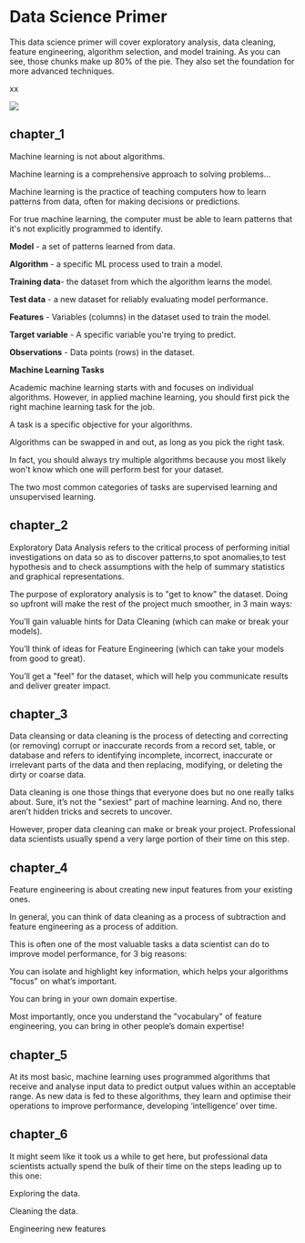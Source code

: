 # Data Science Primer
This data science primer will cover exploratory analysis, data cleaning, feature engineering, algorithm selection, and model training. As you can see, those chunks make up 80% of the pie. They also set the foundation for more advanced techniques.

xx

 ![](https://camo.githubusercontent.com/4c4ba4c55626cbea6ed2d37680850055e5af13e5/68747470733a2f2f656c69746564617461736369656e63652e636f6d2f77702d636f6e74656e742f75706c6f6164732f323031382f30352f576861742d476f65732d496e746f2d612d5375636365737366756c2d4d6f64656c2e6a7067)
 
## chapter_1
Machine learning is not about algorithms.

Machine learning is a comprehensive approach to solving problems...

Machine learning is the practice of teaching computers how to learn patterns from data, often for making decisions or predictions.

For true machine learning, the computer must be able to learn patterns that it's not explicitly programmed to identify.

**Model** - a set of patterns learned from data.

**Algorithm** - a specific ML process used to train a model.

**Training data**- the dataset from which the algorithm learns the model.

**Test data** - a new dataset for reliably evaluating model performance.

**Features** - Variables (columns) in the dataset used to train the model.

**Target variable** - A specific variable you're trying to predict.

**Observations** - Data points (rows) in the dataset.

**Machine Learning Tasks**

Academic machine learning starts with and focuses on individual algorithms. However, in applied machine learning, you should first pick the right machine learning task for the job.

A task is a specific objective for your algorithms.

Algorithms can be swapped in and out, as long as you pick the right task.

In fact, you should always try multiple algorithms because you most likely won't know which one will perform best for your dataset.

The two most common categories of tasks are supervised learning and unsupervised learning.

## chapter_2
Exploratory Data Analysis refers to the critical process of performing initial investigations on data so as to discover patterns,to spot anomalies,to test hypothesis and to check assumptions with the help of summary statistics and graphical representations.

The purpose of exploratory analysis is to "get to know" the dataset. Doing so upfront will make the rest of the project much smoother, in 3 main ways:

You’ll gain valuable hints for Data Cleaning (which can make or break your models).

You’ll think of ideas for Feature Engineering (which can take your models from good to great).

You’ll get a "feel" for the dataset, which will help you communicate results and deliver greater impact.

## chapter_3
Data cleansing or data cleaning is the process of detecting and correcting (or removing) corrupt or inaccurate records from a record set, table, or database and refers to identifying incomplete, incorrect, inaccurate or irrelevant parts of the data and then replacing, modifying, or deleting the dirty or coarse data.

Data cleaning is one those things that everyone does but no one really talks about. Sure, it’s not the "sexiest" part of machine learning. And no, there aren’t hidden tricks and secrets to uncover.

However, proper data cleaning can make or break your project. Professional data scientists usually spend a very large portion of their time on this step.


## chapter_4
Feature engineering is about creating new input features from your existing ones.

In general, you can think of data cleaning as a process of subtraction and feature engineering as a process of addition.

This is often one of the most valuable tasks a data scientist can do to improve model performance, for 3 big reasons:

You can isolate and highlight key information, which helps your algorithms "focus" on what’s important.

You can bring in your own domain expertise.

Most importantly, once you understand the "vocabulary" of feature engineering, you can bring in other people’s domain expertise!

 
## chapter_5
At its most basic, machine learning uses programmed algorithms that receive and analyse input data to predict output values within an acceptable range. As new data is fed to these algorithms, they learn and optimise their operations to improve performance, developing ‘intelligence’ over time.

## chapter_6
It might seem like it took us a while to get here, but professional data scientists actually spend the bulk of their time on the steps leading up to this one:

Exploring the data.

Cleaning the data.

Engineering new features